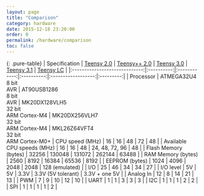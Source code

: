 ```yaml
---
layout: page
title: "Comparison"
category: hardware
date: 2015-12-18 23:20:00
order: 0
permalink: /hardware/comparison
toc: false
---
```


{: .pure-table}
| Specification                 | [Teensy 2.0](/hardware/teensy-2.0) | [Teensy++ 2.0](/hardware/teensy-2.0++) | [Teensy 3.0](/hardware/teensy-3.0) | [Teensy 3.1](/hardware/teensy-3.1) | [Teensy LC](/hardware/teensy-lc) |
|:-----------------------------:|:----------:|:------------:|:----------:|:------------------:|:---------:|
| Processor	                    | ATMEGA32U4<br>8 bit<br>AVR | AT90USB1286<br>8 bit<br>AVR | MK20DX128VLH5<br>32 bit<br>ARM Cortex-M4 | MK20DX256VLH7<br>32 bit<br>ARM Cortex-M4 | MKL26Z64VFT4<br>32 bit<br>ARM Cortex-M0+
| CPU speed (MHz)               | 16         | 16           | 48         | 72                 | 48             |
| Available<br>CPU speeds (MHz) | 16         | 16           | 48         | 24, 48, 72, 96     | 48             |
| Flash Memory (bytes)          | 32256      | 130048       | 131072     | 262144             | 63488          |
| RAM Memory (bytes)            | 2560       | 8192         | 16384      | 65536              | 8192           |
| EEPROM (bytes)                | 1024       | 4096         | 2048       | 2048               | 128 (emulated) |
| I/O                           | 25         | 46           | 34         | 34                 | 27             |
| I/O level                     | 5V         | 5V           | 3.3V       | 3.3V (5V tolerant) | 3.3V + one 5V  |
| Analog In                     | 12         | 8            | 14         | 21                 | 13             |
| PWM                           | 7          | 9            | 10         | 12                 | 10             |
| UART                          | 1          | 1            | 3          | 3                  | 3              |
| I2C                           | 1          | 1            | 1          | 2                  | 2              |
| SPI                           | 1          | 1            | 1          | 1                  | 2              |